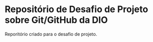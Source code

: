 # Repositório de Desafio de Projeto sobre Git/GitHub da DIO
Reporitório criado para o desafio de projeto.
